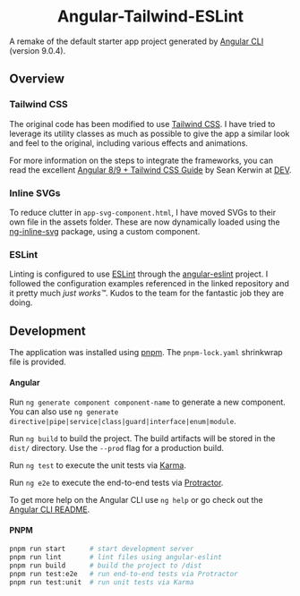 # <center> Angular-Tailwind-ESLint </center>

A remake of the default starter app project generated by [Angular CLI](https://github.com/angular/angular-cli) (version 9.0.4).


## Overview

### Tailwind CSS
The original code has been modified to use [Tailwind CSS](https://tailwindcss.com/). I have tried to leverage its utility classes as much as possible to give the app a similar look and feel to the original, including various effects and animations.

For more information on the steps to integrate the frameworks, you can read the excellent [Angular 8/9 + Tailwind CSS Guide](https://dev.to/seankerwin/angular-8-tailwind-css-guide-3m45) by Sean Kerwin at [DEV](https://dev.to/).

### Inline SVGs

To reduce clutter in `app-svg-component.html`, I have moved SVGs to their own file in the assets folder. These are now dynamically loaded using the [ng-inline-svg](https://github.com/arkon/ng-inline-svg) package, using a custom component.

### ESLint

Linting is configured to use [ESLint](https://eslint.org/) through the [angular-eslint](https://github.com/angular-eslint/angular-eslint) project. I followed the configuration examples referenced in the linked repository and it pretty much _just works&trade;_. Kudos to the team for the fantastic job they are doing.


## Development

The application was installed using [pnpm](). The `pnpm-lock.yaml` shrinkwrap file is provided.

#### Angular

Run `ng generate component component-name` to generate a new component. You can also use `ng generate directive|pipe|service|class|guard|interface|enum|module`.

Run `ng build` to build the project. The build artifacts will be stored in the `dist/` directory. Use the `--prod` flag for a production build.

Run `ng test` to execute the unit tests via [Karma](https://karma-runner.github.io).

Run `ng e2e` to execute the end-to-end tests via [Protractor](http://www.protractortest.org/).

To get more help on the Angular CLI use `ng help` or go check out the [Angular CLI README](https://github.com/angular/angular-cli/blob/master/README.md).

#### PNPM

```sh
pnpm run start      # start development server
pnpm run lint       # lint files using angular-eslint
pnpm run build      # build the project to /dist
pnpm run test:e2e   # run end-to-end tests via Protractor
pnpm run test:unit  # run unit tests via Karma
```
